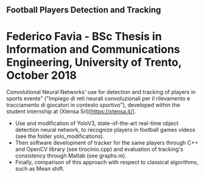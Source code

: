 ## Football Players Detection and  Tracking
# Federico Favia - BSc Thesis in Information and Communications Engineering, University of Trento, October 2018

Convolutional Neural Networks' use for detection and tracking of players in sports events" ("Impiego di reti neurali convoluzionali per il rilevamento e tracciamento di giocatori in contesto sportivo"), developed within the student internship at (Xtensa Srl)[https://xtensa.it/].
- Use and modification of YoloV3, state-of-the-art real-time object detection neural network, to recognize players in football games videos (see the folder yolo_modifications). 
- Then software development of tracker for the same players through C++ and OpenCV library (see tirocinio.cpp) and evaluation of tracking's consistency through Matlab (see graphs.m). 
- Finally, comparison of this approach with respect to classical algorithms, such as Mean shift.
